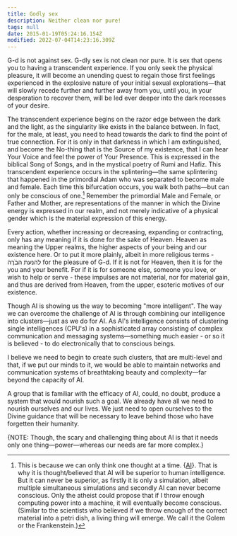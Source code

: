 ```yaml
---
title: Godly sex
description: Neither clean nor pure!
tags: null
date: 2015-01-19T05:24:16.154Z
modified: 2022-07-04T14:23:16.309Z
---
```


G-d is not against sex. G-dly sex is not clean nor pure. It is sex that opens you to having a transcendent experience. If you only seek the physical pleasure, it will become an unending quest to regain those first feelings experienced in the explosive nature of your initial sexual explorations&mdash;that will slowly recede further and further away from you, until you, in your desperation to recover them, will be led ever deeper into the dark recesses of your desire.

The transcendent experience begins on the razor edge between the dark and the light, as the singularity like exists in the balance between. In fact, for the male, at least, you need to head towards the dark to find the point of true connection. For it is only in that darkness in which I am extinguished, and become the No-thing that is the Source of my existence, that I can hear Your Voice and feel the power of Your Presence. This is expressed in the biblical Song of Songs, and in the mystical poetry of Rumi and Hafiz. This transcendent experience occurs in the splintering&mdash;the same splintering that happened in the primordial Adam who was separated to become male and female. Each time this bifurcation occurs, you walk both paths&mdash;but can only be conscious of one.[^1] Remember the primordial Male and Female, or Father and Mother, are representations of the manner in which the Divine energy is expressed in our realm, and not merely indicative of a physical gender which is the material expression of this energy.

Every action, whether increasing or decreasing, expanding or contracting, only has any meaning if it is done for the sake of Heaven. Heaven as meaning the Upper realms, the higher aspects of your being and our existence here. Or to put it more plainly, albeit in more religious terms - להנעת הבֹרֶה for the pleasure of G-d. If it is not for Heaven, then it is for the you and your benefit. For if it is for someone else, someone you love, or wish to help or serve - these impulses are not material, nor for material gain, and thus are derived from Heaven, from the upper, esoteric motives of our existence.

[^1]: This is because we can only think one thought at a time. {[AI](...html)}. That is why it is thought/believed that AI will be superior to human intelligence. But it can never be superior, as firstly it is only a simulation, albeit multiple simultaneous simulations and secondly AI can never become conscious. Only the atheist could propose that if I throw enough computing power into a machine, it will eventually become conscious. (Similar to the scientists who believed if we throw enough of the correct material into a petri dish, a living thing will emerge. We call it the Golem or the Frankenstein.)

Though AI is showing us the way to becoming "more intelligent". The way we can overcome the challenge of AI is through combining our intelligence into clusters&mdash;just as we do for AI. As AI's intelligence consists of clustering single intelligences (CPU's) in a sophisticated array consisting of complex communication and messaging systems&mdash;something much easier - or so it is believed - to do electronically that to conscious beings.

I believe we need to begin to create such clusters, that are multi-level and that, if we put our minds to it, we would be able to maintain networks and communication systems of breathtaking beauty and complexity&mdash;far beyond the capacity of AI.

A group that is familiar with the efficacy of AI, could, no doubt, produce a system that would nourish such a goal. We already have all we need to nourish ourselves and our lives. We just need to open ourselves to the Divine guidance that will be necessary to leave behind those who have forgetten their humanity.

<p class="note">
{NOTE: Though, the scary and challenging thing about AI is that it needs only one thing&mdash;power&mdash;whereas our needs are far more complex.}</p>
